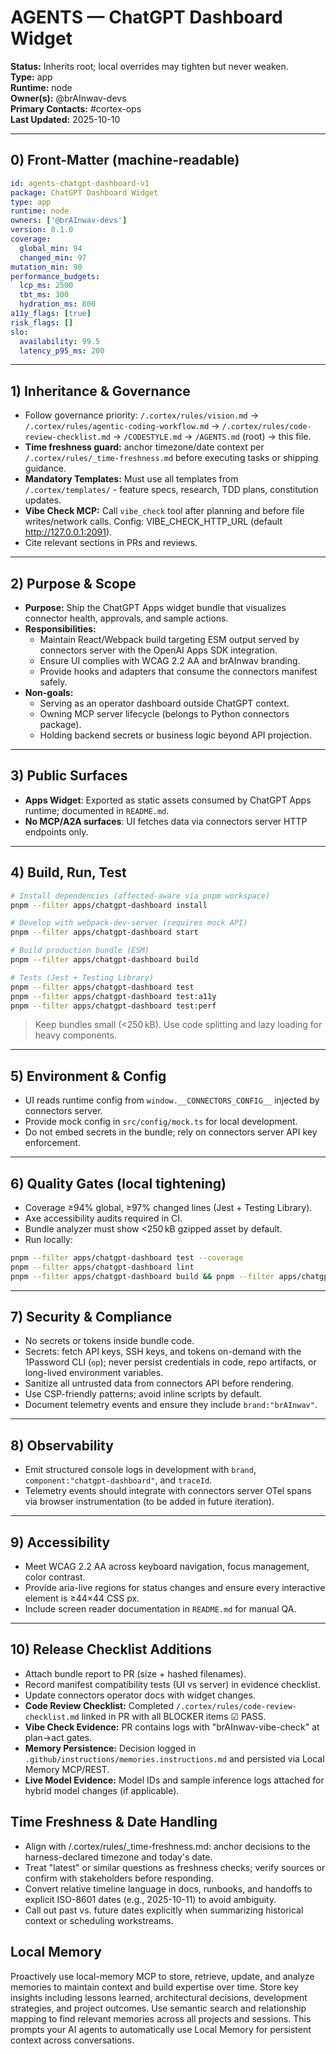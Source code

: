 # AGENTS — ChatGPT Dashboard Widget

**Status:** Inherits root; local overrides may tighten but never weaken.  
**Type:** app  
**Runtime:** node  
**Owner(s):** @brAInwav-devs  
**Primary Contacts:** #cortex-ops  
**Last Updated:** 2025-10-10

---

## 0) Front-Matter (machine-readable)

```yaml
id: agents-chatgpt-dashboard-v1
package: ChatGPT Dashboard Widget
type: app
runtime: node
owners: ['@brAInwav-devs']
version: 0.1.0
coverage:
  global_min: 94
  changed_min: 97
mutation_min: 90
performance_budgets:
  lcp_ms: 2500
  tbt_ms: 300
  hydration_ms: 800
a11y_flags: [true]
risk_flags: []
slo:
  availability: 99.5
  latency_p95_ms: 200
```

---

## 1) Inheritance & Governance

- Follow governance priority: `/.cortex/rules/vision.md` → `/.cortex/rules/agentic-coding-workflow.md` → `/.cortex/rules/code-review-checklist.md` → `/CODESTYLE.md` → `/AGENTS.md` (root) → this file.
- **Time freshness guard:** anchor timezone/date context per `/.cortex/rules/_time-freshness.md` before executing tasks or shipping guidance.
- **Mandatory Templates:** Must use all templates from `/.cortex/templates/` - feature specs, research, TDD plans, constitution updates.
- **Vibe Check MCP:** Call `vibe_check` tool after planning and before file writes/network calls. Config: VIBE_CHECK_HTTP_URL (default http://127.0.0.1:2091).
- Cite relevant sections in PRs and reviews.

---

## 2) Purpose & Scope

- **Purpose:** Ship the ChatGPT Apps widget bundle that visualizes connector health, approvals, and sample actions.
- **Responsibilities:**
  - Maintain React/Webpack build targeting ESM output served by connectors server with the OpenAI Apps SDK integration.
  - Ensure UI complies with WCAG 2.2 AA and brAInwav branding.
  - Provide hooks and adapters that consume the connectors manifest safely.
- **Non-goals:**
  - Serving as an operator dashboard outside ChatGPT context.
  - Owning MCP server lifecycle (belongs to Python connectors package).
  - Holding backend secrets or business logic beyond API projection.

---

## 3) Public Surfaces

- **Apps Widget**: Exported as static assets consumed by ChatGPT Apps runtime; documented in `README.md`.
- **No MCP/A2A surfaces**: UI fetches data via connectors server HTTP endpoints only.

---

## 4) Build, Run, Test

```bash
# Install dependencies (affected-aware via pnpm workspace)
pnpm --filter apps/chatgpt-dashboard install

# Develop with webpack-dev-server (requires mock API)
pnpm --filter apps/chatgpt-dashboard start

# Build production bundle (ESM)
pnpm --filter apps/chatgpt-dashboard build

# Tests (Jest + Testing Library)
pnpm --filter apps/chatgpt-dashboard test
pnpm --filter apps/chatgpt-dashboard test:a11y
pnpm --filter apps/chatgpt-dashboard test:perf
```

> Keep bundles small (<250 kB). Use code splitting and lazy loading for heavy components.

---

## 5) Environment & Config

- UI reads runtime config from `window.__CONNECTORS_CONFIG__` injected by connectors server.
- Provide mock config in `src/config/mock.ts` for local development.
- Do not embed secrets in the bundle; rely on connectors server API key enforcement.

---

## 6) Quality Gates (local tightening)

- Coverage ≥94% global, ≥97% changed lines (Jest + Testing Library).
- Axe accessibility audits required in CI.
- Bundle analyzer must show <250 kB gzipped asset by default.
- Run locally:
```bash
pnpm --filter apps/chatgpt-dashboard test --coverage
pnpm --filter apps/chatgpt-dashboard lint
pnpm --filter apps/chatgpt-dashboard build && pnpm --filter apps/chatgpt-dashboard analyze
```

---

## 7) Security & Compliance

- No secrets or tokens inside bundle code.
- Secrets: fetch API keys, SSH keys, and tokens on-demand with the 1Password CLI (`op`); never persist credentials in code, repo artifacts, or long-lived environment variables.
- Sanitize all untrusted data from connectors API before rendering.
- Use CSP-friendly patterns; avoid inline scripts by default.
- Document telemetry events and ensure they include `brand:"brAInwav"`.

---

## 8) Observability

- Emit structured console logs in development with `brand`, `component:"chatgpt-dashboard"`, and `traceId`.
- Telemetry events should integrate with connectors server OTel spans via browser instrumentation (to be added in future iteration).

---

## 9) Accessibility

- Meet WCAG 2.2 AA across keyboard navigation, focus management, color contrast.
- Provide aria-live regions for status changes and ensure every interactive element is ≥44×44 CSS px.
- Include screen reader documentation in `README.md` for manual QA.

---

## 10) Release Checklist Additions

- Attach bundle report to PR (size + hashed filenames).
- Record manifest compatibility tests (UI vs server) in evidence checklist.
- Update connectors operator docs with widget changes.
- **Code Review Checklist:** Completed `/.cortex/rules/code-review-checklist.md` linked in PR with all BLOCKER items ☑ PASS.
- **Vibe Check Evidence:** PR contains logs with "brAInwav-vibe-check" at plan→act gates.
- **Memory Persistence:** Decision logged in `.github/instructions/memories.instructions.md` and persisted via Local Memory MCP/REST.
- **Live Model Evidence:** Model IDs and sample inference logs attached for hybrid model changes (if applicable).

## Time Freshness & Date Handling

- Align with /.cortex/rules/_time-freshness.md: anchor decisions to the harness-declared timezone and today's date.
- Treat "latest" or similar questions as freshness checks; verify sources or confirm with stakeholders before responding.
- Convert relative timeline language in docs, runbooks, and handoffs to explicit ISO-8601 dates (e.g., 2025-10-11) to avoid ambiguity.
- Call out past vs. future dates explicitly when summarizing historical context or scheduling workstreams.

## Local Memory

Proactively use local-memory MCP to store, retrieve, update, and analyze memories to maintain context and build expertise over time. Store key insights including lessons learned, architectural decisions, development strategies, and project outcomes. Use semantic search and relationship mapping to find relevant memories across all projects and sessions.
This prompts your AI agents to automatically use Local Memory for persistent context across conversations.
